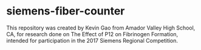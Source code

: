 # siemens-fiber-counter
This repository was created by Kevin Gao from Amador Valley High School, CA, for research done on The Effect of P12 on Fibrinogen Formation, intended for participation in the 2017 Siemens Regional Competition.
